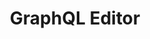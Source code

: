 ---
blog: https://blog.graphqleditor.com/
codehost: https://github.com/graphql-editor/graphql-editor
logohandle: graphqleditor
sort: graphqleditor
title: GraphQL Editor
website: https://graphqleditor.com/
---